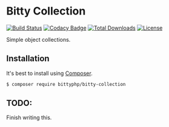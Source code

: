 # Bitty Collection

[![Build Status](https://travis-ci.org/bittyphp/bitty-collection.svg?branch=master)](https://travis-ci.org/bittyphp/bitty-collection)
[![Codacy Badge](https://api.codacy.com/project/badge/Coverage/ddaa03082f9e455a85d747eda2e2160b)](https://www.codacy.com/app/bittyphp/bitty-collection)
[![Total Downloads](https://poser.pugx.org/bittyphp/bitty-collection/downloads)](https://packagist.org/packages/bittyphp/bitty-collection)
[![License](https://poser.pugx.org/bittyphp/bitty-collection/license)](https://packagist.org/packages/bittyphp/bitty-collection)

Simple object collections.

## Installation

It's best to install using [Composer](https://getcomposer.org/).

```sh
$ composer require bittyphp/bitty-collection
```

## TODO:

Finish writing this.
